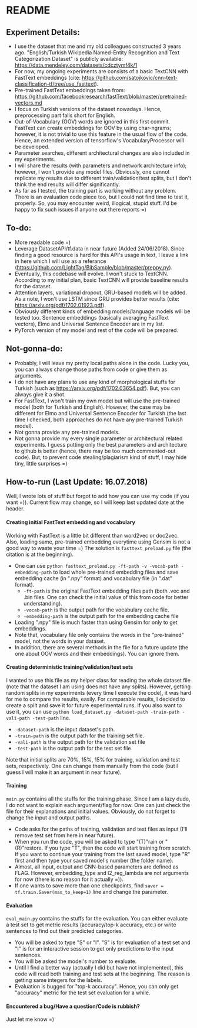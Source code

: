 # README

## Experiment Details:

- I use the dataset that me and my old colleagues constructed 3 years ago. "English/Turkish Wikipedia Named-Entity Recognition and Text Categorization Dataset" is publicly available: https://data.mendeley.com/datasets/cdcztymf4k/1
- For now, my ongoing experiments are consists of a basic TextCNN with FastText embeddings (cite: https://github.com/satojkovic/cnn-text-classification-tf/tree/use_fasttext). 
- Pre-trained FastText embeddings taken from: https://github.com/facebookresearch/fastText/blob/master/pretrained-vectors.md
- I focus on Turkish versions of the dataset nowadays. Hence, preprocessing part falls short for English. 
- Out-of-Vocabulary (OOV) words are ignored in this first commit. FastText can create embeddings for OOV by using char-ngrams; however, 
it is not trivial to use this feature in the usual flow of the code. Hence, an extended version of tensorflow's VocabularyProcessor will be developed.
- Parameter searches, different architectural changes are also included in my experiments.
- I will share the results (with parameters and network architecture info); however, I won't provide any model files. Obviously, one cannot replicate my results due to different train/validation/test splits, but I don't think the end results will differ significantly. 
- As far as I tested, the training part is working without any problem. There is an evaluation code piece too, but I could not find time to test it, properly. So, you may encounter weird, illogical, stupid stuff. I'd be happy to fix such issues if anyone out there reports =)

## To-do:

- More readable code =) 
- Leverage DatasetAPI/tf.data in near future (Added 24/06/2018). Since finding a good resource is hard for this API's usage in text, I leave a link in here which I will use as a referance (https://github.com/LightTag/BibSample/blob/master/preppy.py).
- Eventually, this codebase will evolve. I won't stuck to TextCNN. According to my initial plan, basic TextCNN will provide baseline results for the dataset.
- Attention layers, variational dropout, GRU-based models will be added. As a note, I won't use LSTM since GRU provides better results (cite: https://arxiv.org/pdf/1702.01923.pdf).   
- Obviously different kinds of embedding models/language models will be tested too. Sentence embeddings (basically averaging FastText vectors), Elmo and Universal Sentence Encoder are in my list.
- PyTorch version of my model and rest of the code will be prepared. 

## Not-gonna-do:

- Probably, I will leave my pretty local paths alone in the code. Lucky you, you can always change those paths from code or give them as arguments.
- I do not have any plans to use any kind of morphological stuffs for Turkish (such as https://arxiv.org/pdf/1702.03654.pdf). But, you can always give it a shot. 
- For FastText, I won't train my own model but will use the pre-trained model (both for Turkish and English). However, the case may be different for Elmo and Universal Sentence Encoder for Turkish (the last time I checked, both approaches do not have any pre-trained Turkish model).
- Not gonna provide any pre-trained models. 
- Not gonna provide my every single parameter or architectural related experiments. I guess putting only the best parameters and architecture to github is better (hence, there may be too much commented-out code).  But, to prevent code stealing/plagiarism kind of stuff, I may hide tiny, little surprises =)

## How-to-run (Last Update: 16.07.2018)

Well, I wrote lots of stuff but forgot to add how you can use my code (if you want =)).  Current flow may change, so I will keep last updated date at the header. 

#### Creating initial FastText embedding and vocabulary

Working with FastText is a little bit different than word2vec or doc2vec. Also, loading same, pre-trained embedding everytime using Gensim is not a good way to waste your time =) The solution is `fasttext_preload.py` file (the citation is at the beginning). 

- One can use `python fasttext_preload.py -ft-path -v -vocab-path -embedding-path` to load whole pre-trained embedding files and save embedding cache (in ".npy" format) and vocabulary file (in ".dat" format). 
  - `-ft-path` is the original FastText embedding files path (both .vec and .bin files. One can check the initial value of this from code for better understanding).
  - `-vocab-path` is the output path for the vocabulary cache file.
  - `-embedding-path` is the output path for the embedding cache file
- Loading ".npy" file is much faster than using Gensim for only to get embeddings. 
- Note that, vocabulary file only contains the words in the "pre-trained" model, not the words in your dataset. 
- In addition, there are several methods in the file for a future update (the one about OOV words and their embeddings). You can ignore them.

#### Creating deterministic training/validation/test sets 

I wanted to use this file as my helper class for reading the whole dataset file (note that the dataset I am using does not have any splits). However, getting random splits in my experiments (every time I execute the code), it was hard for me to compare the results, easily.  For comparable results, I decided to create a split and save it for future experimental runs. If you also want to use it, you can use `python load_dataset.py -dataset-path -train-path -vali-path -test-path` line. 

  - `-dataset-path` is the input dataset's path. 
  - `-train-path` is the output path for the training set file.
  - `-vali-path` is the output path for the validation set file
  - `-test-path` is the output path for the test set file

Note that initial splits are 70%, 15%, 15% for training, validation and test sets, respectively. One can change them manually from the code (but I guess I will make it an argument in near future).

#### Training

`main.py` contains all the stuffs for the training phase. Since I am a lazy dude, I do not want to explain each argument/flag for now. One can just check the file for their explanations and initial values. Obviously, do not forget to change the input and output paths. 

- Code asks for the paths of training, validation and test files as input (I'll remove test set from here in near future). 
- When you run the code, you will be asked to type "(T)"rain or "(R)"restore. If you type "T", then the code will start training from scratch. If you want to continue your training from the last saved model, type "R" first and then type your saved model's number (the folder name).
- Almost, all input, output and CNN-based parameters are defined as FLAG. However, embedding_type and l2_reg_lambda are not arguments for now (there is no reason for it actually =)).
- If one wants to save more than one checkpoints, find `saver = tf.train.Saver(max_to_keep=1)` line and change the parameter. 

#### Evaluation

`eval_main.py` contains the stuffs for the evaluation. You can either evaluate a test set to get metric results (accuracy/top-k accuracy, etc.) or write sentences to find out their predicted categories. 

- You will be asked to type "S" or "I". "S" is for evaluation of a test set and "I" is for an interactive session to get only predictions to the input sentences. 
- You will be asked the model's number to evaluate. 
- Until I find a better way (actually I did but have not implemented), this code will read both training and test sets at the beginning. The reason is getting same integers for the labels. 
- Evaluation is bugged for "top-k accuracy". Hence, you can only get "accuracy" metric for the test set evaluation for a while.  

#### Encountered a bug/Have a question/Code is rubbish?

Just let me know =)
